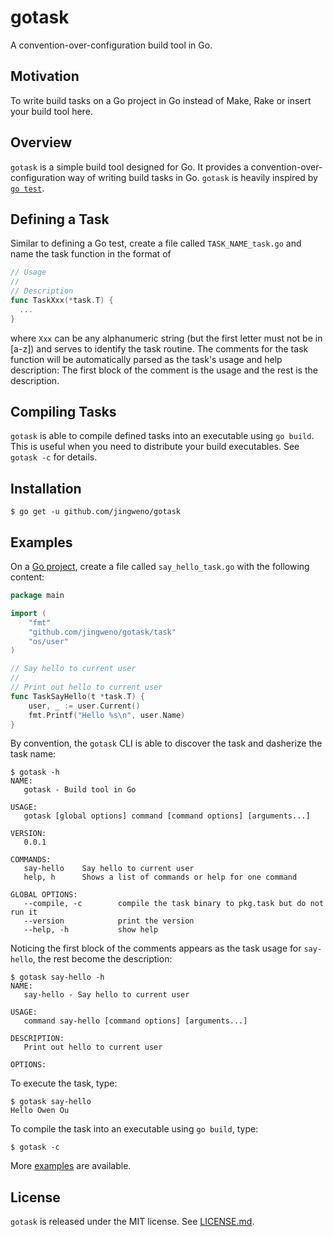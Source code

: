# gotask

A convention-over-configuration build tool in Go.

## Motivation

To write build tasks on a Go project in Go instead of Make, Rake or insert your build tool here.

## Overview

`gotask` is a simple build tool designed for Go.
It provides a convention-over-configuration way of writing build tasks in Go.
`gotask` is heavily inspired by [`go test`](http://golang.org/pkg/testing).

## Defining a Task

Similar to defining a Go test, create a file called `TASK_NAME_task.go` and name the task function in the
format of

```go
// Usage
//
// Description
func TaskXxx(*task.T) {
  ...
}
```

where `Xxx` can be any alphanumeric string (but the first letter must not be in [a-z]) and serves to identify the task routine.
The comments for the task function will be automatically parsed as the task's usage and help description:
The first block of the comment is the usage and the rest is the description.

## Compiling Tasks

`gotask` is able to compile defined tasks into an executable using `go build`.
This is useful when you need to distribute your build executables.
See `gotask -c` for details.

## Installation

```plain
$ go get -u github.com/jingweno/gotask
```

## Examples

On a [Go project](http://golang.org/doc/code.html#Organization), create a file called `say_hello_task.go` with the following content:

```go
package main

import (
	"fmt"
	"github.com/jingweno/gotask/task"
	"os/user"
)

// Say hello to current user
//
// Print out hello to current user
func TaskSayHello(t *task.T) {
	user, _ := user.Current()
	fmt.Printf("Hello %s\n", user.Name)
}
```

By convention, the `gotask` CLI is able to discover the task and dasherize the task name:

```plain
$ gotask -h
NAME:
   gotask - Build tool in Go

USAGE:
   gotask [global options] command [command options] [arguments...]

VERSION:
   0.0.1

COMMANDS:
   say-hello    Say hello to current user
   help, h      Shows a list of commands or help for one command

GLOBAL OPTIONS:
   --compile, -c        compile the task binary to pkg.task but do not run it
   --version            print the version
   --help, -h           show help
```

Noticing the first block of the comments appears as the task usage for
`say-hello`, the rest become the description:

```plain
$ gotask say-hello -h
NAME:
   say-hello - Say hello to current user

USAGE:
   command say-hello [command options] [arguments...]

DESCRIPTION:
   Print out hello to current user

OPTIONS:
```

To execute the task, type:

```plain
$ gotask say-hello
Hello Owen Ou
```

To compile the task into an executable using `go build`, type:

```plain
$ gotask -c
```

More [examples](https://github.com/jingweno/gotask/tree/master/examples) are available.

## License

`gotask` is released under the MIT license. See [LICENSE.md](https://github.com/jingweno/gotask/blob/master/LICENSE.md).
